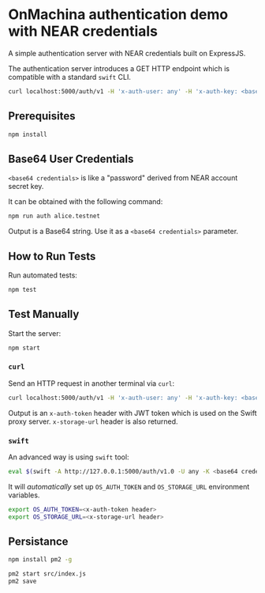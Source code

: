 # OnMachina authentication demo with NEAR credentials

A simple authentication server with NEAR credentials built on ExpressJS.

The authentication server introduces a GET HTTP endpoint which is compatible with a standard `swift` CLI.

```bash
curl localhost:5000/auth/v1 -H 'x-auth-user: any' -H 'x-auth-key: <base64 credentials>'
```

## Prerequisites

```bash
npm install
```

## Base64 User Credentials

`<base64 credentials>` is like a "password" derived from NEAR account secret key.

It can be obtained with the following command:

```bash
npm run auth alice.testnet
```

Output is a Base64 string. Use it as a `<base64 credentials>` parameter.

## How to Run Tests

Run automated tests:

```bash
npm test
```

## Test Manually

Start the server:

```bash
npm start
```

### `curl`

Send an HTTP request in another terminal via `curl`:

```bash
curl localhost:5000/auth/v1 -H 'x-auth-user: any' -H 'x-auth-key: <base64 credentials>'
```

Output is an `x-auth-token` header with JWT token which is used
on the Swift proxy server. `x-storage-url` header is also returned.

### `swift`

An advanced way is using `swift` tool:

```bash
eval $(swift -A http://127.0.0.1:5000/auth/v1.0 -U any -K <base64 credentials> auth)
```

It will _automatically_ set up `OS_AUTH_TOKEN` and `OS_STORAGE_URL` environment variables.

```bash
export OS_AUTH_TOKEN=<x-auth-token header>
export OS_STORAGE_URL=<x-storage-url header>
```

## Persistance

```bash
npm install pm2 -g

pm2 start src/index.js
pm2 save
```
